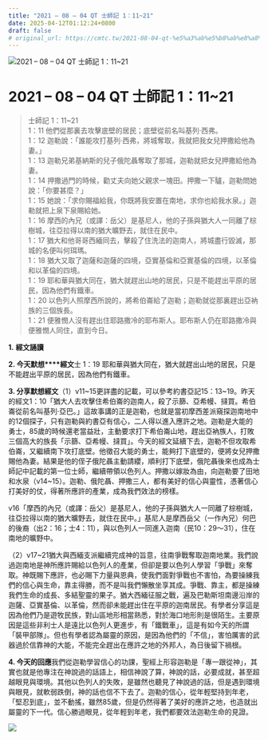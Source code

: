 ```yaml
---
title: "2021 – 08 – 04 QT 士師記 1：11~21"
date: 2025-04-12T01:12:24+0800
draft: false
# original_url: https://cmtc.tw/2021-08-04-qt-%e5%a3%ab%e5%b8%ab%e8%a8%98-1%ef%bc%9a1121
---
```


![2021 – 08 – 04 QT 士師記 1：11~21](/images/qt.jpg   "2021 – 08 – 04 QT 士師記 1：11~21")

# 2021 – 08 – 04 QT 士師記 1：11~21

> 士師記 1：11~21  
> 1：11 他們從那裏去攻擊底壁的居民；底壁從前名叫基列‧西弗。  
> 1：12 迦勒說：「誰能攻打基列‧西弗，將城奪取，我就把我女兒押撒給他為妻。」  
> 1：13 迦勒兄弟基納斯的兒子俄陀聶奪取了那城，迦勒就把女兒押撒給他為妻。  
> 1：14 押撒過門的時候，勸丈夫向她父親求一塊田。押撒一下驢，迦勒問她說：「你要甚麼？」  
> 1：15 她說：「求你賜福給我，你既將我安置在南地，求你也給我水泉。」迦勒就把上泉下泉賜給她。  
> 1：16 摩西的內兄（或譯：岳父）是基尼人，他的子孫與猶大人一同離了棕樹城，往亞拉得以南的猶大曠野去，就住在民中。  
> 1：17 猶大和他哥哥西緬同去，擊殺了住洗法的迦南人，將城盡行毀滅，那城的名便叫何珥瑪。  
> 1：18 猶大又取了迦薩和迦薩的四境，亞實基倫和亞實基倫的四境，以革倫和以革倫的四境。  
> 1：19 耶和華與猶大同在，猶大就趕出山地的居民，只是不能趕出平原的居民，因為他們有鐵車。  
> 1：20 以色列人照摩西所說的，將希伯崙給了迦勒；迦勒就從那裏趕出亞衲族的三個族長。  
> 1：21 便雅憫人沒有趕出住耶路撒冷的耶布斯人。耶布斯人仍在耶路撒冷與便雅憫人同住，直到今日。

**1.** **經文誦讀**

**2. 今天默想****經文**士 1：19 耶和華與猶大同在，猶大就趕出山地的居民，只是不能趕出平原的居民，因為他們有鐵車。

**3. 分享默想經文**（1）v11~15更詳盡的記載，可以參考約書亞記15：13~19。昨天的經文1：10「猶大人去攻擊住希伯崙的迦南人，殺了示篩、亞希幔、撻買。希伯崙從前名叫基列‧亞巴。」這故事講的正是迦勒，也就是當初摩西差派窺探迦南地中的12個探子，只有迦勒與約書亞有信心，二人得以進入應許之地。迦勒是大能的勇士，85歲的時候還老當益壯，主動要求打下希伯崙山地，趕出亞衲族人，打敗三個高大的族長「示篩、亞希幔、撻買」。今天的經文延續下去，迦勒不但攻取希伯崙，又繼續南下攻打底壁。他徵召大能的勇士，能夠打下底壁的，便將女兒押撒賜他為妻。結果是他的侄子俄陀聶主動請纓，順利打下底壁，俄陀聶後來也成為士師記中記載的第一位士師，繼續帶領以色列人。押撒以嫁妝為由，向迦勒要了田地和水泉（v14~15）。迦勒、俄陀聶、押撒三人，都有美好的信心與靈性，憑著信心打美好的仗，得著所應許的產業，成為我們效法的榜樣。

v16「摩西的內兄（或譯：岳父）是基尼人，他的子孫與猶大人一同離了棕樹城，往亞拉得以南的猶大曠野去，就住在民中。」基尼人是摩西岳父（一作內兄）何巴的後裔（出2：16；士4：11），與以色列人一同進入迦南（民10：29～31），住在南地的曠野中。

（2）v17~21猶大與西緬支派繼續完成神的旨意，往南爭戰奪取迦南地業。我們說過迦南地是神所應許賜給以色列人的產業，但卻是要以色列人學習「爭戰」來奪取。神既賜下應許，也必賜下力量與恩典，使我們面對爭戰也不害怕，為要操練我們的信心與生命，靠主得勝，而不是叫我們懶散坐享其成。爭戰、靠主，都是操練我們生命的成長、多結聖靈的果子。猶大西緬征服之戰，遍及巴勒斯坦南邊沿岸的迦薩、亞實基倫、以革倫，然而卻未能趕出住在平原的迦南居民。有學者分享這是因為他們乃是遊牧民族，對山區地形相當熟悉，對於海口地形則是很陌生。主要原因是這些非利士人是遠比以色列人更進步，有「鐵戰車」，這是有如今天的所謂「裝甲部隊」。但也有學者認為屬靈的原因，是因為他們的「不信」，害怕厲害的武器過於信靠神的大能，不能完全趕出在應許之地的外邦人，為日後留下禍根。

**4. 今天的回應**我們從迦勒學習信心的功課，聖經上形容迦勒是「專一跟從神」，其實也就是他專注在神說過的話語上，相信神說了算，神說的話，必要成就，甚至超越眼見與環境。其他以色列人的失敗，是雖然也聽見了神說過的話，但是遇到環境與眼見，就軟弱跌倒，神的話也信不下去了。迦勒的信心，從年輕堅持到年老，「堅忍到底」，並不動搖，雖然85歲，但是仍然得著了美好的應許之地，也造就出屬靈的下一代。信心勝過眼見，從年輕到年老，我們都要效法迦勒生命的見證。

![](/images/20210804.jpg)